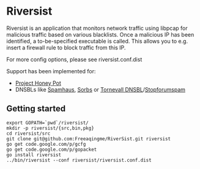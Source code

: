 Riversist
=========

Riversist is an application that monitors network traffic 
using libpcap for malicious traffic based on various blacklists.
Once a malicious IP has been identified, a to-be-specified
executable is called. This allows you to e.g. insert a firewall
rule to block traffic from this IP.

For more config options, please see riversist.conf.dist

Support has been implemented for:
- [Project Honey Pot](http://www.projecthoneypot.org)
- DNSBLs like [Spamhaus](http://www.spamhaus.org/), [Sorbs](http://www.sorbs.net/) or [Tornevall DNSBL](https://dnsbl.tornevall.org/?do=usage)/[Stopforumspam](http://www.stopforumspam.com/)

## Getting started
```
export GOPATH=`pwd`/riversist/
mkdir -p riversist/{src,bin,pkg}
cd riversist/src
git clone git@github.com:Freeaqingme/RiverSist.git riversist
go get code.google.com/p/gcfg
go get code.google.com/p/gopacket
go install riversist
../bin/riversist --conf riversist/riversist.conf.dist
```
